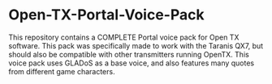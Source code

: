 # Open-TX-Portal-Voice-Pack
This repository contains a COMPLETE Portal voice pack for Open TX software. This pack was specifically made to work with the Taranis QX7, but should also be compatible with other transmitters running OpenTX. This voice pack uses GLADoS as a base voice, and also features many quotes from different game characters.
